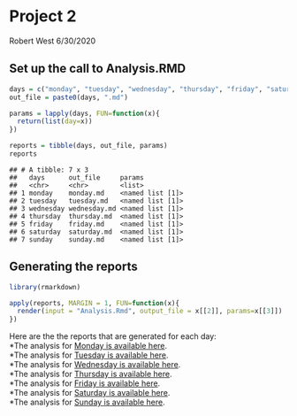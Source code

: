 Project 2
================
Robert West
6/30/2020

## Set up the call to Analysis.RMD

``` r
days = c("monday", "tuesday", "wednesday", "thursday", "friday", "saturday", "sunday")
out_file = paste0(days, ".md")

params = lapply(days, FUN=function(x){
  return(list(day=x))
})

reports = tibble(days, out_file, params)
reports
```

    ## # A tibble: 7 x 3
    ##   days      out_file     params          
    ##   <chr>     <chr>        <list>          
    ## 1 monday    monday.md    <named list [1]>
    ## 2 tuesday   tuesday.md   <named list [1]>
    ## 3 wednesday wednesday.md <named list [1]>
    ## 4 thursday  thursday.md  <named list [1]>
    ## 5 friday    friday.md    <named list [1]>
    ## 6 saturday  saturday.md  <named list [1]>
    ## 7 sunday    sunday.md    <named list [1]>

## Generating the reports

``` r
library(rmarkdown)

apply(reports, MARGIN = 1, FUN=function(x){
  render(input = "Analysis.Rmd", output_file = x[[2]], params=x[[3]])
})
```

Here are the the reports that are generated for each day:  
*The analysis for [Monday is available here](%22monday.md%22).  
*The analysis for [Tuesday is available here](tuesday.md).  
*The analysis for [Wednesday is available here](wednesday.md).  
*The analysis for [Thursday is available here](thursday.md).  
*The analysis for [Friday is available here](friday.md).  
*The analysis for [Saturday is available here](saturday.md).  
\*The analysis for [Sunday is available here](sunday.md).
